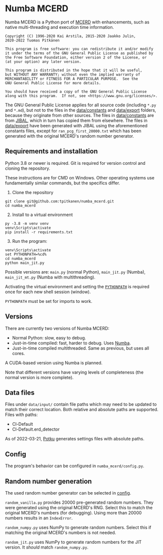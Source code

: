 # Numba MCERD

Numba MCERD is a Python port of [MCERD](https://github.com/JYU-IBA/mcerd) with enhancements, such as native multi-threading and execution time information.

```
Copyright (C) 1996-2020 Kai Arstila, 2015-2020 Jaakko Julin, 
2020-2022 Tuomas Pitkänen

This program is free software: you can redistribute it and/or modify
it under the terms of the GNU General Public License as published by
the Free Software Foundation, either version 2 of the License, or
(at your option) any later version.

This program is distributed in the hope that it will be useful,
but WITHOUT ANY WARRANTY; without even the implied warranty of
MERCHANTABILITY or FITNESS FOR A PARTICULAR PURPOSE.  See the
GNU General Public License for more details.

You should have received a copy of the GNU General Public License
along with this program.  If not, see <https://www.gnu.org/licenses/>.
```

The GNU General Public License applies for all source code (including `*.py` and `*.md`), but not to the files in the [data/constants](data/constants) and [data/export](data/export) folders, because they originate from other sources. The files in [data/constants](data/constants) are from [JIBAL](https://github.com/JYU-IBA/jibal), which in turn has copied them from elsewhere. The files in [data/export](data/export) have been generated with JIBAL using the aforementioned constants files, except for `ran_pcg_first_20000.txt` which has been generated with the original MCERD's random number generator.

## Requirements and installation

Python 3.8 or newer is required. Git is required for version control and cloning the repository.

These instructions are for CMD on Windows. Other operating systems use fundamentally similar commands, but the specifics differ.

1. Clone the repository
```
git clone git@github.com:tpitkanen/numba_mcerd.git
cd numba_mcerd
```

2. Install to a virtual environment

```
py -3.8 -m venv venv
venv\Scripts\activate
pip install -r requirements.txt
```

3. Run the program:

```
venv\Scripts\activate
set PYTHONPATH=%cd%
cd numba_mcerd
python main_jit.py
```

Possible versions are: `main.py` (normal Python), `main_jit.py` (Numba), `main_jit_mt.py` (Numba with multithreading).

Activating the virtual environment and setting the [`PYTHONPATH`](https://docs.python.org/3/using/cmdline.html#envvar-PYTHONPATH) is required once for each new shell session (window).

`PYTHONPATH` must be set for imports to work.

## Versions

There are currently two versions of Numba MCERD:
- Normal Python: slow, easy to debug.
- Just-in-time compiled: fast, harder to debug. Uses [Numba](https://numba.pydata.org/).
- Just-in-time compiled multithreaded. Same as previous, but uses all cores.

A CUDA-based version using Numba is planned.

Note that different versions have varying levels of completeness (the normal version is more complete).

## Data files

Files under `data/input/` contain file paths which may need to be updated to match their correct location. Both relative and absolute paths are supported. Files with paths:
- Cl-Default
- Cl-Default.erd_detector

As of 2022-03-21, [Potku](https://github.com/JYU-IBA/potku) generates settings files with absolute paths.

## Config

The program's behavior can be configured in `numba_mcerd/config.py`.

## Random number generation

The used random number generator can be selected in [config](#Config).

`random_vanilla.py` provides 20000 pre-generated random numbers. They were generated using the original MCERD's RNG. Select this to match the original MCERD's numbers (for debugging). Using more than 20000 numbers results in an `IndexError`.

`random_numpy.py` uses NumPy to generate random numbers. Select this if matching the original MCERD's numbers is not needed.

`random_jit.py` uses NumPy to generate random numbers for the JIT version. It *should* match `random_numpy.py`.
